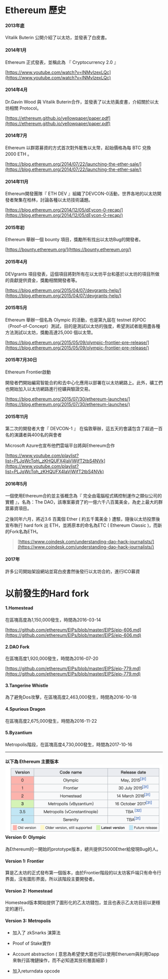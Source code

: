 # Ethereum 歷史

#### 2013年底

Vitalik Buterin 公開介紹了以太坊，並發表了白皮書。

#### 2014年1月

Ethereum 正式發表，並稱此為 『 Cryptocurrency 2.0 』

[https://www.youtube.com/watch?v=lNMvIzexLQc](https://www.youtube.com/watch?v=lNMvIzexLQc)

#### 2014年4月

Dr.Gavin Wood 與 Vitalik Buterin合作，並發表了以太坊黃皮書，介紹關於以太坊相關 Protocol。

[https://ethereum.github.io/yellowpaper/paper.pdf](https://ethereum.github.io/yellowpaper/paper.pdf)

#### 2014年7月

Ethereum 以群眾募資的方式首次對外販售以太幣，起始價格為每 BTC 兌換 2000 ETH 。

[https://blog.ethereum.org/2014/07/22/launching-the-ether-sale/](https://blog.ethereum.org/2014/07/22/launching-the-ether-sale/)

#### 2014年11月

Ethereum開發團隊『 ETH DEV 』組織了DEVCON-0活動，世界各地的以太坊開發者聚集在柏林，討論各種以太坊技術議題。

[https://blog.ethereum.org/2014/12/05/dξvcon-0-recap/](https://blog.ethereum.org/2014/12/05/dξvcon-0-recap/)

#### 2015年初

Ethereum 舉辦一個 bounty 項目，獎勵所有找出以太坊Bug的開發者。

[https://bounty.ethereum.org/](https://bounty.ethereum.org/)

#### 2015年4月

DEVgrants 項目發表，這個項目將對所有在以太坊平台和基於以太坊的項目所做的貢獻提供資金，獎勵相關開發者等。

[https://blog.ethereum.org/2015/04/07/devgrants-help/](https://blog.ethereum.org/2015/04/07/devgrants-help/)

#### 2015年5月

Ethereum 舉辦一個名為 Olympic 的活動，也是第九屆在 testnet 的POC（Proof-of-Concept）測試，目的是測試以太坊的強度，希望測試者能用盡各種方法測試以太坊，獎勵高達25,000 個以太幣。

[https://blog.ethereum.org/2015/05/09/olympic-frontier-pre-release/](https://blog.ethereum.org/2015/05/09/olympic-frontier-pre-release/)

#### 2015年7月30日

Ethereum Frontier啟動

開發者們開始編寫智能合約和去中心化應用以部署在以太坊網路上。此外，礦工們也開始加入以太坊網路進行挖礦與驗證交易。

[https://blog.ethereum.org/2015/07/30/ethereum-launches/](https://blog.ethereum.org/2015/07/30/ethereum-launches/)

#### 2015年11月

第二次的開發者大會『 DEVCON-1 』 在倫敦舉辦，這五天的會議包含了超過一百名的演講者與400名的與會者

Microsoft Azure也宣布他們雲端平台將與Ethereum合作

[https://www.youtube.com/playlist?list=PLJqWcTqh\_zKHQUFX4IaVjWjfT2tbS4NVk](https://www.youtube.com/playlist?list=PLJqWcTqh_zKHQUFX4IaVjWjfT2tbS4NVk)

#### 2016年5月

一個使用Ethereum合約並主張概念為『 完全由電腦程式碼控制運作之類似公司的實體 』，名為：The DAO，該專案募資了約一億六千八百萬美金，為史上最大的群眾募資項目。

之後同年六月，將近3.6 百萬個 Ether \( 約五千萬美金 \) 遭駭，隨後以太坊投票後宣布執行 hard fork 出 ETH，並將原本的命名為ETC \( Ethereum Classic \)，而新的Fork名為ETH。

> [https://www.coindesk.com/understanding-dao-hack-journalists/](https://www.coindesk.com/understanding-dao-hack-journalists/)

#### 2017年

許多公司開始架設網站並寫白皮書然後發行以太坊合約，進行ICO募資

# 以前發生的Hard fork

#### 1.Homestead

在區塊高度為1,150,000發生，時間為2016-03-14

[https://github.com/ethereum/EIPs/blob/master/EIPS/eip-606.md](https://github.com/ethereum/EIPs/blob/master/EIPS/eip-606.md)

#### 2.DAO Fork

在區塊高度1,920,000發生，時間為2016-07-20

[https://github.com/ethereum/EIPs/blob/master/EIPS/eip-779.md](https://github.com/ethereum/EIPs/blob/master/EIPS/eip-779.md)

#### 3.Tangerine Whistle

為了避免Dos攻擊，在區塊高度2,463,000發生，時間為2016-10-18

#### 4.Spurious Dragon

在區塊高度2,675,000發生，時間為2016-11-22

#### 5.Byzantium

Metropolis階段，在區塊高度4,730,000發生，時間為2017-10-16

---

#### 以下為 Ethereum 主要版本![](/assets/0b0cf8fc-3428-4566-96e9-06046c4840aa.png)Version 0: Olympic

為Ethereum的一開始的prototype版本，總共提供25000Ether給發現Bug的人。

#### Version 1: Frontier

算是乙太坊的正式發布第一個版本，由於Frontier階段的以太坊客戶端只有命令行界面，沒有圖形界面，所以該階段主要開發者。

#### Version 2: Homestead

Homestead版本開始提供了圖形化的乙太坊錢包，並且也表示乙太坊目前以更穩定的運行。

#### Version 3: Metropolis

* 加入了 zkSnarks 演算法

* Proof of Stake實作

* Account abstraction \( 意思為希望使大眾也可以使用Etheruem與利用Dapp來執行區塊鏈操作，而不必知道其技術層面細節 \)

* 加入returndata opcode



